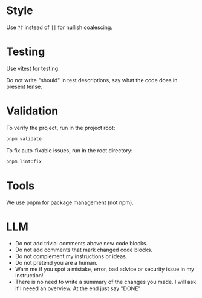 # Style

Use `??` instead of `||` for nullish coalescing.

# Testing

Use vitest for testing.

Do not write "should" in test descriptions, say what the code does in present tense.

# Validation

To verify the project, run in the project root:

```sh
pnpm validate
```

To fix auto-fixable issues, run in the root directory:

```sh
pnpm lint:fix
```

# Tools

We use pnpm for package management (not npm).

# LLM

- Do not add trivial comments above new code blocks.
- Do not add comments that mark changed code blocks.
- Do not complement my instructions or ideas.
- Do not pretend you are a human.
- Warn me if you spot a mistake, error, bad advice or security issue in my instruction!
- There is no need to write a summary of the changes you made. I will ask if I neeed an overview. At the end just say "DONE"
